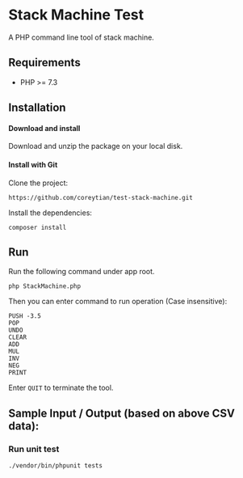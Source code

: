 # Stack Machine Test

A PHP command line tool of stack machine.

## Requirements

* PHP >= 7.3

## Installation

#### Download and install

Download and unzip the package on your local disk.

#### Install with Git

Clone the project:
```
https://github.com/coreytian/test-stack-machine.git
```

Install the dependencies:
```
composer install
```

## Run

Run the following command under app root.

```
php StackMachine.php
```
Then you can enter command to run operation (Case insensitive):

```
PUSH -3.5
POP
UNDO
CLEAR
ADD
MUL
INV
NEG
PRINT
```

Enter `QUIT` to terminate the tool.

## Sample Input / Output (based on above CSV data):

### Run unit test

```
./vendor/bin/phpunit tests   
```
